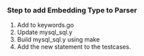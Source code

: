 ### Step to add Embedding Type to Parser

1. Add to keywords.go
2. Update mysql_sql.y
3. Build mysql_sql.y using make
4. Add the new statement to the testcases.